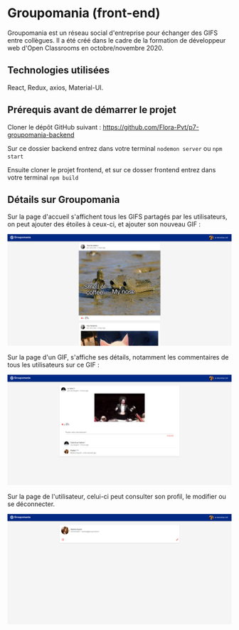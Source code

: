 # Groupomania (front-end)

Groupomania est un réseau social d'entreprise pour échanger des GIFS entre collègues. Il a été créé dans le cadre de la formation de développeur web d'Open Classrooms en octobre/novembre 2020.


## Technologies utilisées

React, Redux, axios, Material-UI.


## Prérequis avant de démarrer le projet

Cloner le dépôt GitHub suivant : https://github.com/Flora-Pvt/p7-groupomania-backend

Sur ce dossier backend entrez dans votre terminal `nodemon server` ou `npm start`

Ensuite cloner le projet frontend, et sur ce dosser frontend entrez dans votre terminal `npm build`


## Détails sur Groupomania

Sur la page d'accueil s'affichent tous les GIFS partagés par les utilisateurs, on peut ajouter des étoiles à ceux-ci, et ajouter son nouveau GIF :

![page d'accueil](https://raw.githubusercontent.com/Flora-Pvt/p7-groupomania-frontend/main/public/images/groupomania-home.jpg)

Sur la page d'un GIF, s'affiche ses détails, notamment les commentaires de tous les utilisateurs sur ce GIF :

![page d'un GIF](https://raw.githubusercontent.com/Flora-Pvt/p7-groupomania-frontend/main/public/images/groupomania-gif.png)

Sur la page de l'utilisateur, celui-ci peut consulter son profil, le modifier ou se déconnecter.

![page d'accueil](https://raw.githubusercontent.com/Flora-Pvt/p7-groupomania-frontend/main/public/images/groupomania-user.png)

